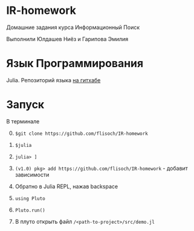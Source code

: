 # IR-homework
Домашние задания курса Информационный Поиск

Выполнили Юлдашев Ниёз и Гарипова Эмилия

# Язык Программирования
Julia. Репозиторий языка [на гитхабе](https://github.com/JuliaLang/julia)

# Запуск
В терминале

0. ```$git clone https://github.com/flisoch/IR-homework```

1. ```$julia```

2. ```julia> ]```

3. ```(v1.0) pkg> add https://github.com/flisoch/IR-homework``` - добавит зависимости

4. Обратно в Julia REPL, нажав backspace

5. ```using Pluto```

6. ```Pluto.run()```

7. В плуто открыть файл ```/<path-to-project>/src/demo.jl```
